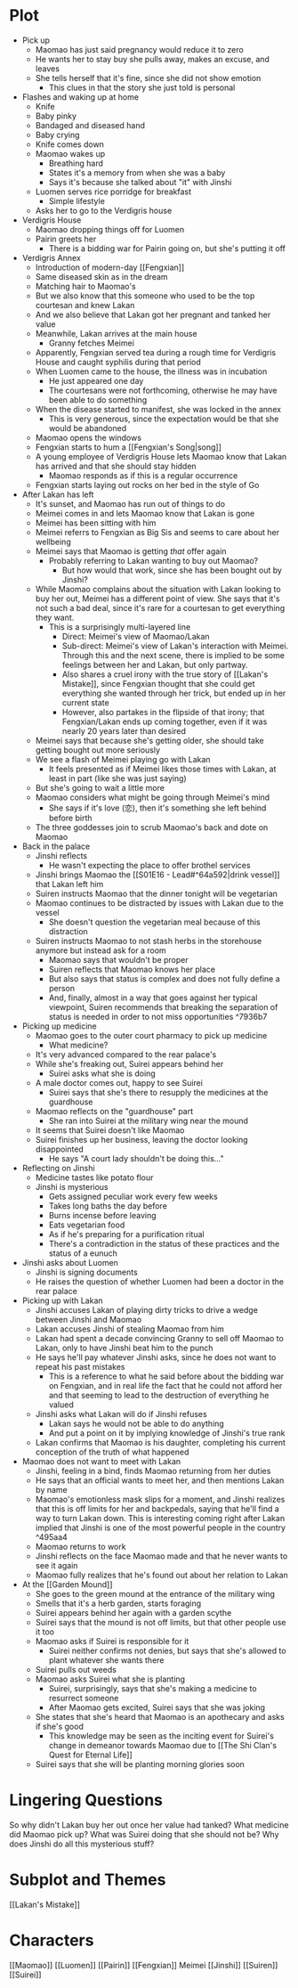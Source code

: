 # Plot
- Pick up
	- Maomao has just said pregnancy would reduce it to zero
	- He wants her to stay buy she pulls away, makes an excuse, and leaves
	- She tells herself that it's fine, since she did not show emotion
		- This clues in that the story she just told is personal
- Flashes and waking up at home
	- Knife
	- Baby pinky 
	- Bandaged and diseased hand
	- Baby crying
	- Knife comes down
	- Maomao wakes up
		- Breathing hard
		- States it's a memory from when she was a baby
		- Says it's because she talked about "it" with Jinshi
	- Luomen serves rice porridge for breakfast
		- Simple lifestyle
	- Asks her to go to the Verdigris house
- Verdigris House
	- Maomao dropping things off for Luomen
	- Pairin greets her
		- There is a bidding war for Pairin going on, but she's putting it off
- Verdigris Annex
	- Introduction of modern-day [[Fengxian]]
	- Same diseased skin as in the dream
	- Matching hair to Maomao's
	- But we also know that this someone who used to be the top courtesan and knew Lakan
	- And we also believe that Lakan got her pregnant and tanked her value
	- Meanwhile, Lakan arrives at the main house
		- Granny fetches Meimei 
	- Apparently, Fengxian served tea during a rough time for Verdigris House and caught syphilis during that period
	- When Luomen came to the house, the illness was in incubation
		- He just appeared one day
		- The courtesans were not forthcoming, otherwise he may have been able to do something
	- When the disease started to manifest, she was locked in the annex
		- This is very generous, since the expectation would be that she would be abandoned
	- Maomao opens the windows
	- Fengxian starts to hum a [[Fengxian's Song|song]]
	- A young employee of Verdigris House lets Maomao know that Lakan has arrived and that she should stay hidden
		- Maomao responds as if this is a regular occurrence
	- Fengxian starts laying out rocks on her bed in the style of Go
- After Lakan has left
	- It's sunset, and Maomao has run out of things to do
	- Meimei comes in and lets Maomao know that Lakan is gone
	- Meimei has been sitting with him
	- Meimei referrs to Fengxian as Big Sis and seems to care about her wellbeing
	- Meimei says that Maomao is getting *that* offer again
		- Probably referring to Lakan wanting to buy out Maomao?
			- But how would that work, since she has been bought out by Jinshi?
	- While Maomao complains about the situation with Lakan looking to buy her out, Meimei has a different point of view. She says that it's not such a bad deal, since it's rare for a courtesan to get everything they want.
		- This is a surprisingly multi-layered line
			- Direct: Meimei's view of Maomao/Lakan
			- Sub-direct: Meimei's view of Lakan's interaction with Meimei. Through this and the next scene, there is implied to be some feelings between her and Lakan, but only partway.
			- Also shares a cruel irony with the true story of [[Lakan's Mistake]], since Fengxian thought that she could get everything she wanted through her trick, but ended up in her current state
			- However, also partakes in the flipside of that irony; that Fengxian/Lakan ends up coming together, even if it was nearly 20 years later than desired
	- Meimei says that because she's getting older, she should take getting bought out more seriously
	- We see a flash of Meimei playing go with Lakan
		- It feels presented as if Meimei likes those times with Lakan, at least in part (like she was just saying)
	- But she's going to wait a little more
	- Maomao considers what might be going through Meimei's mind
		- She says if it's love (恋), then it's something she left behind before birth
	- The three goddesses join to scrub Maomao's back and dote on Maomao
- Back in the palace
	- Jinshi reflects
		- He wasn't expecting the place to offer brothel services
	- Jinshi brings Maomao the [[S01E16 - Lead#^64a592|drink vessel]] that Lakan left him
	- Suiren instructs Maomao that the dinner tonight will be vegetarian
	- Maomao continues to be distracted by issues with Lakan due to the vessel
		- She doesn't question the vegetarian meal because of this distraction
	- Suiren instructs Maomao to not stash herbs in the storehouse anymore but instead ask for a room
		- Maomao says that wouldn't be proper
		- Suiren reflects that Maomao knows her place
		- But also says that status is complex and does not fully define a person
		- And, finally, almost in a way that goes against her typical viewpoint, Suiren recommends that breaking the separation of status is needed in order to not miss opportunities ^7936b7
- Picking up medicine
	- Maomao goes to the outer court pharmacy to pick up medicine
		- What medicine?
	- It's very advanced compared to the rear palace's
	- While she's freaking out, Suirei appears behind her
		- Suirei asks what she is doing
	- A male doctor comes out, happy to see Suirei
		- Suirei says that she's there to resupply the medicines at the guardhouse
	- Maomao reflects on the "guardhouse" part
		- She ran into Suirei at the military wing near the mound
	- It seems that Suirei doesn't like Maomao
	- Suirei finishes up her business, leaving the doctor looking disappointed
		- He says "A court lady shouldn't be doing this..."
- Reflecting on Jinshi
	- Medicine tastes like potato flour
	- Jinshi is mysterious
		- Gets assigned peculiar work every few weeks
		- Takes long baths the day before
		- Burns incense before leaving
		- Eats vegetarian food
		- As if he's preparing for a purification ritual
		- There's a contradiction in the status of these practices and the status of a eunuch
- Jinshi asks about Luomen
	- Jinshi is signing documents
	- He raises the question of whether Luomen had been a doctor in the rear palace
- Picking up with Lakan
	- Jinshi accuses Lakan of playing dirty tricks to drive a wedge between Jinshi and Maomao
	- Lakan accuses Jinshi of stealing Maomao from him
	- Lakan had spent a decade convincing Granny to sell off Maomao to Lakan, only to have Jinshi beat him to the punch
	- He says he'll pay whatever Jinshi asks, since he does not want to repeat his past mistakes
		- This is a reference to what he said before about the bidding war on Fengxian, and in real life the fact that he could not afford her and that seeming to lead to the destruction of everything he valued
	- Jinshi asks what Lakan will do if Jinshi refuses
		- Lakan says he would not be able to do anything
		- And put a point on it by implying knowledge of Jinshi's true rank
	- Lakan confirms that Maomao is his daughter, completing his current conception of the truth of what happened
- Maomao does not want to meet with Lakan
	- Jinshi, feeling in a bind, finds Maomao returning from her duties
	- He says that an official wants to meet her, and then mentions Lakan by name
	- Maomao's emotionless mask slips for a moment, and Jinshi realizes that this is off limits for her and backpedals, saying that he'll find a way to turn Lakan down. This is interesting coming right after Lakan implied that Jinshi is one of the most powerful people in the country ^495aa4
	- Maomao returns to work
	- Jinshi reflects on the face Maomao made and that he never wants to see it again
	- Maomao fully realizes that he's found out about her relation to Lakan
- At the [[Garden Mound]]
	- She goes to the green mound at the entrance of the military wing
	- Smells that it's a herb garden, starts foraging
	- Suirei appears behind her again with a garden scythe
	- Suirei says that the mound is not off limits, but that other people use it too
	- Maomao asks if Suirei is responsible for it
		- Suirei neither confirms not denies, but says that she's allowed to plant whatever she wants there
	- Suirei pulls out weeds
	- Maomao asks Suirei what she is planting
		- Suirei, surprisingly, says that she's making a medicine to resurrect someone
		- After Maomao gets excited, Suirei says that she was joking
	- She states that she's heard that Maomao is an apothecary and asks if she's good
		- This knowledge may be seen as the inciting event for Suirei's change in demeanor towards Maomao due to [[The Shi Clan's Quest for Eternal Life]]
	- Suirei says that she will be planting morning glories soon
# Lingering Questions
So why didn't Lakan buy her out once her value had tanked?
What medicine did Maomao pick up?
What was Suirei doing that she should not be?
Why does Jinshi do all this mysterious stuff?
# Subplot and Themes
[[Lakan's Mistake]]
# Characters
[[Maomao]]
[[Luomen]]
[[Pairin]]
[[Fengxian]]
Meimei
[[Jinshi]]
[[Suiren]]
[[Suirei]]